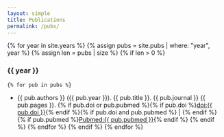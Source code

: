 ```yaml
---
layout: simple
title: Publications
permalink: /pubs/
---
```

{% for year in site.years %}
  {% assign pubs = site.pubs | where: "year", year %}
  {% assign len = pubs | size %}
  {% if len > 0 %}
### {{ year }}
    {% for pub in pubs %}
* <a name="{{ pub.path | remove: '_pubs/' | remove: '.md' }}"/>{{ pub.authors }} ({{ pub.year }}). {{ pub.title }}. {{ pub.journal }} {{ pub.pages }}. {% if pub.doi or pub.pubmed %}<span class="publinks">{% if pub.doi %}<a href="http://dx.doi.org/{{ pub.doi }}">doi:{{ pub.doi }}</a>{% endif %}{% if pub.doi and pub.pubmed %} \| {% endif %}{% if pub.pubmed %}<a href="https://www.ncbi.nlm.nih.gov/pubmed/{{ pub.pubmed }}">Pubmed:{{ pub.pubmed }}</a>{% endif %}</span>
      {% endif %}
    {% endfor %}
  {% endif %}
{% endfor %}

